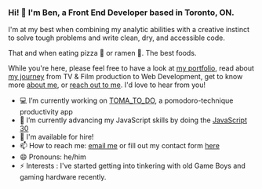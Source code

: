 ### Hi! 👋 I'm Ben, a Front End Developer based in Toronto, ON.

I'm at my best when combining my analytic abilities with a creative instinct to solve tough problems and write clean, dry, and accessible code.

That and when eating pizza 🍕 or ramen 🍜. The best foods.

While you're here, please feel free to have a look at <a href="https://benbourgon.com" rel="noopener" target="_blank">my portfolio</a>, read about <a href="https://benbourgon.medium.com/trading-call-sheets-for-style-sheets-ad82a2f12d20" rel="noopener" target="_blank">my journey</a> from TV & Film production to Web Development, get to know more <a href="https://www.benbourgon.com/#profile" rel="noopener" target="_blank">about me</a>, or <a href="mailto:benjaminbourgon@gmail.com">reach out to me</a>. I'd love to hear from you!

- 💻 I’m currently working on <a href="https://github.com/benbourgon/toma-to-do" rel="noopener" target="_blank">TOMA_TO_DO</a>, a pomodoro-technique productivity app
- 🌱 I’m currently advancing my JavaScript skills by doing the <a href="https://javascript30.com/" rel="noopener" target="_blank">JavaScript 30</a>
- 👔 I'm available for hire!
- 📫 How to reach me: <a href="mailto:benbourgon@gmail.com">email me</a> or fill out my contact form <a href="https://www.benbourgon.com/#contact" rel="noopener" target="_blank">here</a>
- 😄 Pronouns: he/him
- ⚡️ Interests : I've started getting into tinkering with old Game Boys and gaming hardware recently.
